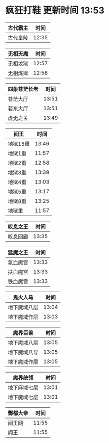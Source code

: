 # 疯狂打鞋 更新时间 13:53

| 古代霸主   | 时间    |
|--------|-------|
| 古代皇陵 | 12:35 |

| 无相天魔   | 时间    |
|--------|-------|
| 无相坟狱 | 12:57 |
| 无相炼狱 | 12:56 |

| 四象苍茫长老   | 时间    |
|--------|-------|
| 苍茫大厅 | 13:51 |
| 若东大厅 | 13:51 |
| 虚无之关 | 13:49 |

| 间王   | 时间    |
|--------|-------|
| 地狱15重 | 13:46 |
| 地狱1重 | 11:57 |
| 地狱2重 | 12:58 |
| 地狱3重 | 13:39 |
| 地狱4重 | 13:03 |
| 地狱5重 | 13:17 |
| 地狱8重 | 13:25 |
| 地狱重 | 11:57 |

| 叹息之王   | 时间    |
|--------|-------|
| 叹息回廊 | 13:35 |

| 猛魔之王   | 时间    |
|--------|-------|
| 氛血魔宫 | 13:33 |
| 扶血魔宫 | 13:33 |
| 铁血魔宫 | 13:33 |

| 鬼火人马   | 时间    |
|--------|-------|
| 地下魔域八层 | 13:04 |
| 地下魔域作层 | 13:03 |

| 魔界巨兽   | 时间    |
|--------|-------|
| 地下魔域八层 | 13:05 |
| 地下魔域八导 | 13:05 |
| 地下魔域作层 | 13:05 |

| 魔界统领   | 时间    |
|--------|-------|
| 地下麻域七层 | 13:01 |
| 地下魔域七层 | 13:01 |

| 酆都大帝   | 时间    |
|--------|-------|
| 间王网 | 11:55 |
| 阎王 | 11:55 |
